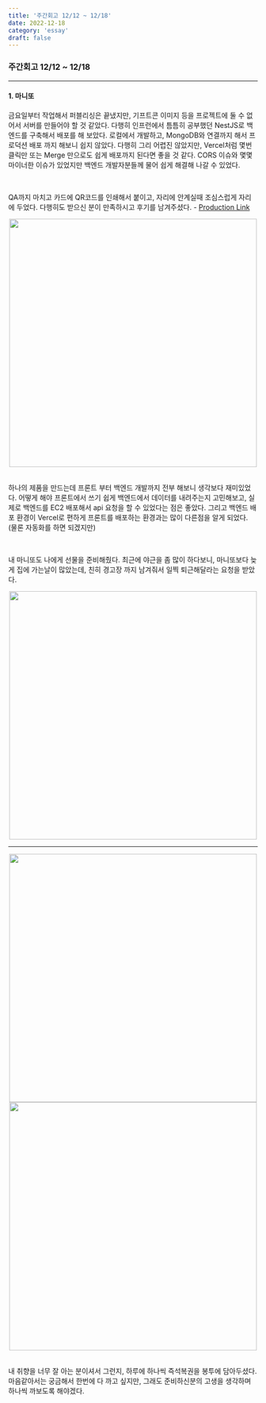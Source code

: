 ```yaml
---
title: '주간회고 12/12 ~ 12/18'
date: 2022-12-18
category: 'essay'
draft: false
---
```


### 주간회고 12/12 ~ 12/18

---

#### 1. 마니또

금요일부터 작업해서 퍼블리싱은 끝냈지만, 기프트콘 이미지 등을 프로젝트에 둘 수 없어서 서버를 만들어야 할 것 같았다. 다행히 인프런에서 틈틈히 공부했던 NestJS로 백엔드를 구축해서 배포를 해 보았다. 로컬에서 개발하고, MongoDB와 연결까지 해서 프로덕션 배포 까지 해보니 쉽지 않았다. 다행히 그리 어렵진 않았지만, Vercel처럼 몇번 클릭만 또는 Merge 만으로도 쉽게 배포까지 된다면 좋을 것 같다. CORS 이슈와 몇몇 마이너한 이슈가 있었지만 백엔드 개발자분들께 물어 쉽게 해결해 나갈 수 있었다.

<br/>

QA까지 마치고 카드에 QR코드를 인쇄해서 붙이고, 자리에 안계실때 조심스럽게 자리에 두었다.
다행히도 받으신 분이 만족하시고 후기를 남겨주셨다. - [Production Link](https://manito-smoky.vercel.app/intro)

<div style="text-align:center">
  <img width="500px" src="https://user-images.githubusercontent.com/34129711/209513145-5bb008fe-e6db-47b2-982c-8fced6aa018d.png" />
</div>

<br/>

하나의 제품을 만드는데 프론트 부터 백엔드 개발까지 전부 해보니 생각보다 재미있었다. 어떻게 해야 프론트에서 쓰기 쉽게 백엔드에서 데이터를 내려주는지 고민해보고, 실제로 백엔드를 EC2 배포해서 api 요청을 할 수 있었다는 점은 좋았다. 그리고 백엔드 배포 환경이 Vercel로 편하게 프론트를 배포하는 환경과는 많이 다른점을 알게 되었다. (물론 자동화를 하면 되겠지만)

<br />

내 마니또도 나에게 선물을 준비해줬다. 최근에 야근을 좀 많이 하다보니, 마니또보다 늦게 집에 가는날이 많았는데, 친히 경고장 까지 남겨줘서 일찍 퇴근해달라는 요청을 받았다.

<div style="text-align:center">
  <img width="500px" src="https://user-images.githubusercontent.com/34129711/209514855-2bcca28b-706f-47f7-8046-86a2a82507b5.jpg" />
</div>

---

<div style="text-align:center">
  <img width="500px" src="https://user-images.githubusercontent.com/34129711/209514860-c7b07361-1683-472e-8bed-c284c6812dd9.jpg" />
</div>
<div style="text-align:center">
  <img width="500px" src="https://user-images.githubusercontent.com/34129711/209514864-3fc6e2e1-2f7c-462f-ae97-be602b8f1d96.jpg" />
</div>

<br/>

내 취향을 너무 잘 아는 분이셔서 그런지, 하루에 하나씩 즉석복권을 봉투에 담아두셨다. 마음같아서는 궁금해서 한번에 다 까고 싶지만, 그래도 준비하신분의 고생을 생각하며 하나씩 까보도록 해야겠다.
